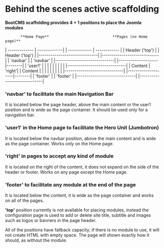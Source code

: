 # Behind the scenes active scaffolding

**BootCMS scaffolding provides 4 + 1 positions to place the Joomla modules**

           **Home Page**                             **Pages (no Home page)**
| ------------- | -------------|                | ------------ | ------------ |
|         Header ('top')       |                |        Header ('top')       | 
|------------------------------|                |-----------------------------|
|           'navbar'           |                |           'navbar'          |
|------------------------------|                |--------------------|--------|
|           'user1'            |                |                    |        |
|                              |                |                    |        |
|------------------------------|                |       Content      | 'right'|
|           Content            |                |                    |        |
|                              |                |                    |        |
|------------------------------|                |--------------------|--------|
|           'footer'           |                |           'footer'          |
|------------------------------|                |-----------------------------|

### **'navbar'** to facilitate the main Navigation Bar
It is located below the page header, above the main content or the user1 position and is 
wide as the page container. It should be used only for a navigation bar.

### **'user1'** in the Home page to facilitate the Hero Unit (Jumbotron)
It is located below the navbar position, above the main content and is wide as the page 
container. Works only on the Home page.

### **'right'** in pages to accept any kind of module
It is located on the right of the content, it does not expand on the side of the header 
or footer. Works on any page except the Home page.

### **'footer'** to facilitate any module at the end of the page
It is located below the content, it is wide as the page container and works on all of the pages.

**'top'** position currently is not available for placing modules, instead the configuration 
page is used to add or delete site title, subtitle and images such as logos or banners 
in the page header.

All of the positions have fallback capacity; if there is no module to use, it will not 
create HTML with empty space. The page will shown exactly how it should, as without the module.

